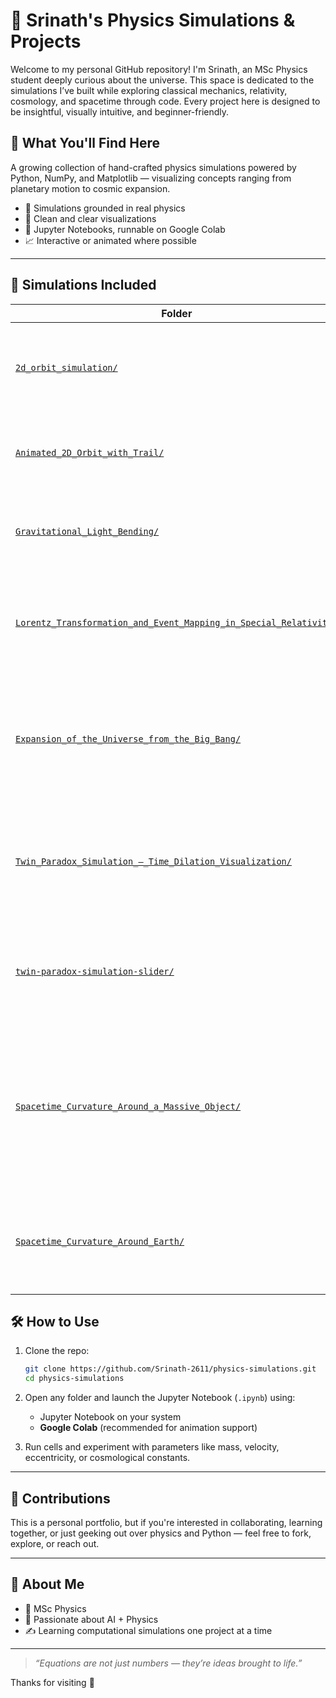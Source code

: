 # 🌌 Srinath's Physics Simulations & Projects

Welcome to my personal GitHub repository! I'm Srinath, an MSc Physics student deeply curious about the universe. This space is dedicated to the simulations I’ve built while exploring classical mechanics, relativity, cosmology, and spacetime through code. Every project here is designed to be insightful, visually intuitive, and beginner-friendly.

## 🔭 What You'll Find Here

A growing collection of hand-crafted physics simulations powered by Python, NumPy, and Matplotlib — visualizing concepts ranging from planetary motion to cosmic expansion.

- 🔬 Simulations grounded in real physics  
- 🎨 Clean and clear visualizations  
- 🧪 Jupyter Notebooks, runnable on Google Colab  
- 📈 Interactive or animated where possible  

---

## 📂 Simulations Included
| Folder | Description |
|--------|-------------|
| [`2d_orbit_simulation/`](./2d_orbit_simulation/) | Static 2D orbit of a planet around the sun using Newtonian gravity |
| [`Animated_2D_Orbit_with_Trail/`](./Animated_2D_Orbit_with_Trail/) | Animated simulation of a planet orbiting with a visual trail |
| [`Gravitational_Light_Bending/`](./Gravitational_Light_Bending/) | Simulation of light rays bending due to gravity near a black hole |
| [`Lorentz_Transformation_and_Event_Mapping_in_Special_Relativity/`](./Lorentz_Transformation_and_Event_Mapping_in_Special_Relativity/) | Shows how a fixed event in spacetime transforms under Lorentz boosts |
| [`Expansion_of_the_Universe_from_the_Big_Bang/`](./Expansion_of_the_Universe_from_the_Big_Bang/) | A simulation visualizing the evolution of the cosmic scale factor over time in a ΛCDM universe. |
| [`Twin_Paradox_Simulation_—_Time_Dilation_Visualization/`](./Twin_Paradox_Simulation_—_Time_Dilation_Visualization/) | Plots Earth frame time vs. traveling twin's proper time to illustrate time dilation |
| [`twin-paradox-simulation-slider/`](./twin-paradox-simulation-slider/) | Interactive version of the Twin Paradox using a slider to adjust velocity |
| [`Spacetime_Curvature_Around_a_Massive_Object/`](./Spacetime_Curvature_Around_a_Massive_Object/) | Simulation visualizing the curvature of spacetime around a massive object, with and without the bending of a light ray |
| [`Spacetime_Curvature_Around_Earth/`](./Spacetime_Curvature_Around_Earth/) | Simulation visualizing the curvature of spacetime around The Earth |

## 🛠 How to Use

1. Clone the repo:
   ```bash
   git clone https://github.com/Srinath-2611/physics-simulations.git
   cd physics-simulations
   ```

2. Open any folder and launch the Jupyter Notebook (`.ipynb`) using:
   - Jupyter Notebook on your system
   - **Google Colab** (recommended for animation support)

3. Run cells and experiment with parameters like mass, velocity, eccentricity, or cosmological constants.

---


## 🤝 Contributions

This is a personal portfolio, but if you're interested in collaborating, learning together, or just geeking out over physics and Python — feel free to fork, explore, or reach out.

---

## 🙋 About Me

- 🔭 MSc Physics
- 🤖 Passionate about AI + Physics
- ✍️ Learning computational simulations one project at a time

---

> _“Equations are not just numbers — they’re ideas brought to life.”_

Thanks for visiting 🌠
      
